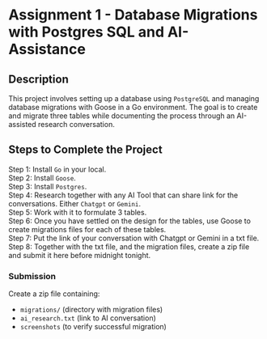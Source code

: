 # Assignment 1 - Database Migrations with Postgres SQL and AI-Assistance

## Description

This project involves setting up a database using `PostgreSQL` and managing database migrations with Goose in a Go environment. The goal is to create and migrate three tables while documenting the process through an AI-assisted research conversation.

## Steps to Complete the Project

Step 1: Install `Go` in your local.  
Step 2: Install `Goose`.  
Step 3: Install `Postgres`.  
Step 4: Research together with any AI Tool that can share link for the conversations. Either `Chatgpt` or `Gemini`.  
Step 5: Work with it to formulate 3 tables.  
Step 6: Once you have settled on the design for the tables, use Goose to create migrations files for each of these tables.  
Step 7: Put the link of your conversation with Chatgpt or Gemini in a txt file.  
Step 8: Together with the txt file, and the migration files, create a zip file and submit it here before midnight tonight.  

### Submission

Create a zip file containing:

- `migrations/` (directory with migration files)
- `ai_research.txt` (link to AI conversation)
- `screenshots` (to verify successful migration)



